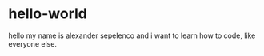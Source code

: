 # hello-world
hello my name is alexander sepelenco and i want to learn how to code, like everyone else.
